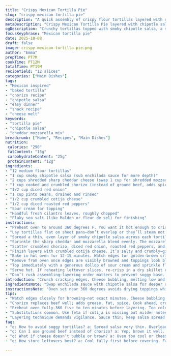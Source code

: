 ```yaml
---
title: "Crispy Mexican Tortilla Pie"
slug: "crispy-mexican-tortilla-pie"
description: "A quick assembly of crispy flour tortillas layered with savory sauce, melted cheddar, and zesty toppings. Baked until edges turn crunch-browned, finished with a tangy cream dollop and bright cilantro. Swapped traditional enchilada sauce for smoky chipotle salsa, bringing a deeper smoky note. Cheese blend changed slightly, swapping in mozzarella for a bounce in texture. Focus on visual cues like cheese bubbling and tortillas crisping around edges rather than strict times. Ideal for casual dinners or snack feasts. Twelve generous portions, easy to scale. Prep and bake roughly 20 minutes combined but watch for color and scent. Salt finish chosen as flaky sea salt for a punch. Always have sour cream or crema on standby. Some fire, some cool—balance that."
metaDescription: "Crispy Mexican Tortilla Pie layered with chipotle salsa, cheddar, mozzarella, chorizo, pinto beans, cotija, and fresh cilantro. 12 slices, quick bake, smoky tang."
ogDescription: "Crunchy tortillas topped with smoky chipotle salsa, a melty cheddar-mozzarella mix, chorizo, beans, and cotija. Watch edges brown, cheese bubble—serve with sour cream and cilantro."
focusKeyphrase: "Mexican tortilla pie"
date: 2025-10-08
draft: false
image: crispy-mexican-tortilla-pie.png
author: "Emma"
prepTime: PT7M
cookTime: PT12M
totalTime: PT19M
recipeYield: "12 slices"
categories: ["Main Dishes"]
tags:
- "Mexican inspired"
- "baked tortilla"
- "chorizo recipe"
- "chipotle salsa"
- "easy dinner"
- "snack recipe"
- "cheese melt"
keywords:
- "tortilla pie"
- "chipotle salsa"
- "cheddar mozzarella mix"
breadcrumb: ["Home", "Recipes", "Main Dishes"]
nutrition: 
 calories: "290"
 fatContent: "15g"
 carbohydrateContent: "25g"
 proteinContent: "12g"
ingredients:
- "12 medium flour tortillas"
- "1 cup smoky chipotle salsa (sub enchilada sauce for more depth)"
- "2 cups shredded sharp cheddar cheese (swap 1 cup for shredded mozzarella for stretchy melt)"
- "1 cup cooked and crumbled chorizo (instead of ground beef, adds spice and texture)"
- "1/2 cup diced red onion"
- "1 cup pinto beans, drained and rinsed"
- "1/2 cup crumbled cotija cheese"
- "1/2 cup diced roasted red peppers"
- "Sour cream for topping"
- "Handful fresh cilantro leaves, roughly chopped"
- "Flaky sea salt (like Maldon or fleur de sel) for finishing"
instructions:
- "Preheat oven to around 360 degrees F. You want it hot enough to crisp tortillas swiftly without drying toppings too fast."
- "Lay tortillas flat on sheet pans—don’t overlap or they’ll steam not crisp. Baking sheet makes it easy to handle multiple at once."
- "Spread a thin, even layer of smoky chipotle salsa across each tortilla. Thin is key—too much will sog the base. Sauce smells deep and smoky here."
- "Sprinkle the sharp cheddar and mozzarella blend evenly. The mozzarella adds bounce and stringy texture, cheddar layers flavor and color."
- "Scatter crumbled chorizo, diced red onion, roasted red peppers, and pinto beans on top. Use hands for even distribution; don’t clump ingredients in one spot."
- "Finish layers with crumbled cotija cheese. It’s salty and crumbly—gives texture and sharpness against melty base."
- "Bake in hot oven for 12-15 minutes. Watch edges for golden-brown crisping. Cheese will bubble and brown in spots—that’s the sweet spot. Listen for tiny crackles from tortilla edges drying and crisping."
- "Remove from oven once edges are visibly browned and toppings look blistered slightly. Tortillas should hold structure but crisp with a light resistance when poked."
- "Top immediately with a generous dollop of sour cream and sprinkle flaky sea salt all over to punch the flavors. Bright cilantro scattered to finish adds freshness and some bitter crunch that cuts richness."
- "Serve hot. If reheating leftover slices, re-crisp in a dry skillet or oven to revive tortilla crunch. Avoid soggy microwaves."
- "Don’t rush assembling—layering order matters to prevent soggy base. Sauce, cheese, protein and veggies, finishing cheese. Keep sauce light to crisp properly."
introduction: "Crunch cracking edges. Cheese bubbling, melting low and gooey over chipotle tang. Tortilla sturdy but with bite. This layered tortilla version is a late-night obsession of mine—reminding me of Mexican street snacks yet easy enough for weekday dinner. Toss in chorizo for punchy spice instead of typical ground beef, swap enchilada sauce for smoky chipotle salsa that thickens, giving each bite a slow burn. A little onion crunch, roasted pepper sweetness, a sprinkle of cotija sharpness. Work quick, don’t drown the base in sauce or soggy lands appear. Flavor balance rides on salt finishing crisp flakes and dollops of cold sour cream. Feel the contrast in every forkful. Watch the cheese and edges carefully; timing depends on your oven quirks. Something you can watch, smell, and listen to as it crisps."
ingredientsNote: "Swap enchilada sauce with chipotle salsa for deeper smoky heat or store-bought red enchilada for milder. Mozzarella mixed in with cheddar gives stretch and mouthfeel, but all cheddar works too. Chorizo instead of beef adds spice and moisture, can be omitted for a vegetarian version—double the beans. Fresh cotija tops add saltiness and texture contrast; feta works as a backup but mellower. Use flour tortillas for a sturdy base; corn tortillas will break apart unless doubled or baked longer and handled carefully. Flaky sea salt on top is a crucial last step—don’t skip. For sour cream, crema or Mexican crema if available for smoother, thinner dollop."
instructionsNote: "Oven set near 360 degrees avoids drying toppings while still crisping tortillas quickly. Lay tortillas flat; overlapping traps steam and ruins texture. Thinly spread chipotle salsa—too much turns base to mush, watch the shiny wet areas after spreading as a guide. Cheese layer stabilizes toppings, mozzarella mixed in for that elastic lift. Scatter chorizo, beans, onion, peppers evenly with fingers, no clumps. Cotija tops finish layering and add salty crumble. Baking until edges turn golden-brown and slightly blistered is key—watch closely 12-15 minutes but rely on color not clock. You’ll hear subtle crackling from tortillas as they crisp; cheese bubbling is a must. Remove before tortillas get too dark; it keeps edges crisp but tender inside. Sour cream cools the spice heat and adds tang, flaky salt on top punches the whole thing. Leftovers re-crisp in oven or skillet. Avoid soggy microwave nuking. Layer order and sauce quantity affect success; less is more here for crispness."
tips:
- "Watch edges closely for browning—not exact minutes. Cheese bubbling means heat ready. When tortillas crackle faintly, that’s crisping happening. Spread salsa thin to avoid soggy base. Thick globs trap moisture; ruins crisp. Mozzarella stretches, cheddar adds depth. Mix carefully—too much mozzarella makes it floppy, too little loses that string pull. Barbecue smoked chipotle salsa punches flavor better than canned enchilada sauce—even when store-bought salsa varies in intensity. Adjust salt last. Flaky sea salt beats granular here—texture crunchy, flavor punch sharp. Sprinkle cold right after oven before cheese cools."
- "Chorizo replaces beef well; adds grease, fat, spice. Cook ahead, crumble fine, cool before layering or cheese melts unevenly. Pinto beans rinse stops mushy smell, drain well—no liquid escaping. Roasted red peppers add sweet burst, no raw harshness that onion might bring. Dice onion small so it softens but still feels. Layer order critical—start sauce, then cheese, then protein/veggies, final cheese. Cheese on bottom traps moisture, prevents tortilla peeling apart. Light sauce means tortillas crisp, not steam-steeped and limp. Stir salsa before spreading; some sauces separate water—redistribute every time."
- "Preheat oven fully—360 five to ten minutes before layering. Too cold oven wastes time, dries edges unevenly. Lay tortillas flat on rimmed baking sheets. Overlapping traps steam; tortilla rejects crisp texture, sticks like wet dough. Use fingers to spread protein and veggies evenly, no clumps else bites dry, others soggy. Wait for visible blistering on cheese—not waiting for full dark brown. Listen for faint popping, cracking noises from edges drying out. Remove early than late, tortillas toughen if overbaked. Dollop sour cream fast after removal; cold temp contrasts hot layers, cuts chili tones. If craving crunch later, reheat gently in dry pan or oven, avoid microwave sogginess at all costs."
- "Substitutions common. Use feta if cotija is missing but milder notes, less salt punch—spring for more salt top or mix in salsa. Corn tortillas need double layering or soaked and baked longer—fragile otherwise. Mozzarella optional when cheese budget tight; all cheddar stacks flavor but no stringiness or bounce. Chipotle salsa swapped for red enchilada sauce with less smoke, milder heat—adjust topping volumes for thicker sauces or risks sogginess. Sour cream replaced by Mexican crema gives thinner finish, less tang but silkier. Flaky salts like Maldon preferred but sunflower or kosher coarse salt as backup still works."
- "Layering technique demands vigilance. Sauce thin; keep salsa spread smooth with back of spoon or spatula—check shiny wet spots after spreading. Cheese layer solid but not clumpy. Dotting protein evenly makes every bite balanced, avoid salty pockets from cotija overuse—scramble some into cheese layer if needed. Baking time varies based on oven quirks and tortilla thickness—start checking at 12 mins but don’t wait to 15 max. Crisp edges signal timing more than clock. Smell of toasty cheese and roasted salsa hint done or near. Toss in cilantro fresh at end; too early leaves leaves wilted and flavor lost. Flaky salt crunch after oven creates burst—don’t skip or blend into melted cheese, this final touch matters."
faq:
- "q: How to avoid soggy tortillas? a: Spread salsa very thin. Overloading traps moisture. Use fully drained beans. No overlap on sheet pan. Watch bubbling cheese edges for timing; stops steaming. Oven temp hot but not burning—360 ideal. Use sturdy flour tortillas, corn needs adjustments."
- "q: Can I use ground beef instead of chorizo? a: Yep, brown it well. Drain excess fat to avoid greasy edges. Add spices like smoked paprika or cumin to mimic chorizo notes. Bean amounts might balance richer beef. Texture and spice different but works fine for less punchy flavor."
- "q: What if cheese doesn’t bubble or brown? a: Oven too cool or cheese layer too thick. Mozzarella blends easier for melt, all cheddar less stretchy. Thin cheese layers let heat through, activates bubbling and browning. Try putting cheese under toppings next time for better melt. Bake until you hear crackle near edges."
- "q: How store leftovers best? a: Cool fully first before covering. Fridge wrapped tight or airtight container. Reheat in skillet or oven at medium heat to bring back crisp. Microwave makes soggy tortillas. Freezing not recommended—texture changes, sauces separate. For quick nights, slice and store in single layers with parchment to prevent sticking."

---
```

